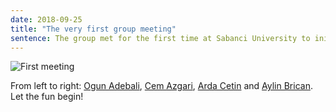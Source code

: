 ```yaml
---
date: 2018-09-25
title: "The very first group meeting"
sentence: The group met for the first time at Sabanci University to initiate exciting research.
---
```


![First meeting](/images/labmeeting.jpg)

From left to right: [Ogun Adebali](/team/adebali), [Cem Azgari](/team/azgari), [Arda Cetin](/team/cetin) and [Aylin Brican](/team/bircan). Let the fun begin!